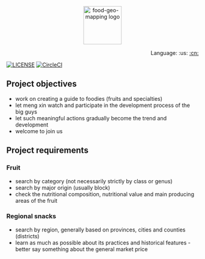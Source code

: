 <p align="center"><a href="https://www.ihoey.com" target="_blank" rel="noopener noreferrer"><img width="100" src="https://www.ihoey.com/static/logo.png" alt="food-geo-mapping logo"></a></p>

<div align="right">
    Language: :us:
    <a title="Chinese" href="README.md">
    :cn:
    </a>
</div>

[![LICENSE](https://img.shields.io/badge/license-Anti%20996-blue.svg?style=flat-square)](/LICENSE)
[![CircleCI](https://circleci.com/gh/DreamStacks/food-geo-mapping.svg?style=svg)](https://circleci.com/gh/DreamStacks/food-geo-mapping)

## Project objectives

- work on creating a guide to foodies (fruits and specialties)
- let meng xin watch and participate in the development process of the big guys
- let such meaningful actions gradually become the trend and development
- welcome to join us

## Project requirements

### Fruit

- search by category (not necessarily strictly by class or genus)
- search by major origin (usually block)
- check the nutritional composition, nutritional value and main producing areas of the fruit

### Regional snacks

- search by region, generally based on provinces, cities and counties (districts)
- learn as much as possible about its practices and historical features
  -better say something about the general market price
